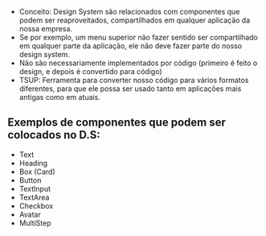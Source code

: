 - Conceito: Design System são relacionados com componentes que podem ser reaproveitados, compartilhados em qualquer aplicação da nossa empresa.
- Se por exemplo, um menu superior não fazer sentido ser compartilhado em qualquer parte da aplicação, ele não deve fazer parte do nosso design system.
- Não são necessariamente implementados por código (primeiro é feito o design, e depois é convertido para código)
- TSUP: Ferramenta para converter nosso código para vários formatos diferentes, para que ele possa ser usado tanto em aplicações mais antigas como em atuais.
  
## Exemplos de componentes que podem ser colocados no D.S:
- Text
- Heading
- Box (Card)
- Button
- TextInput
- TextArea
- Checkbox
- Avatar
- MultiStep
